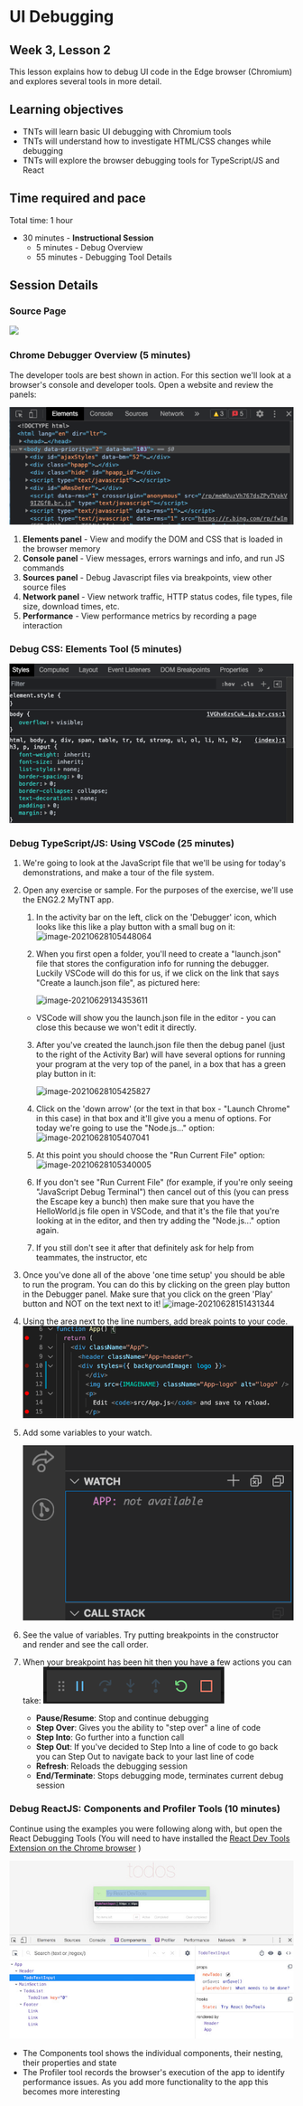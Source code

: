 # UI Debugging

## Week 3, Lesson 2

This lesson explains how to debug UI code in the Edge browser (Chromium) and explores several tools in more detail.

## Learning objectives

* TNTs will learn basic UI debugging with Chromium tools
* TNTs will understand how to investigate HTML/CSS changes while debugging 
* TNTs will explore the browser debugging tools for TypeScript/JS and React

## Time required and pace

Total time: 1 hour

- 30 minutes - **Instructional Session**
  - 5 minutes - Debug Overview
  - 55 minutes - Debugging Tool Details

## Session Details

### Source Page
![](images/Debugging_SourcePage.png)

### Chrome Debugger Overview (5 minutes)

The developer tools are best shown in action. For this section we'll look at a browser's console and developer tools.
Open a website and review the panels:

![](images/Debugging_Web_Console.png)

1. **Elements panel** - View and modify the DOM and CSS that is loaded in the browser memory
2. **Console panel** - View messages, errors warnings and info, and run JS commands
3. **Sources panel** - Debug Javascript files via breakpoints, view other source files
4. **Network panel** - View network traffic, HTTP status codes, file types, file size, download times, etc.
5. **Performance** - View performance metrics by recording a page interaction

### Debug CSS: Elements Tool (5 minutes)

![](images/Debugging_Web_CSS.png)


### Debug TypeScript/JS: Using VSCode (25 minutes)

1. We're going to look at the JavaScript file that we'll be using for today's demonstrations, and make a tour of the file system.

2. Open any exercise or sample. For the purposes of the exercise, we'll use the ENG2.2 MyTNT app.
   
   1. In the activity bar on the left, click on the 'Debugger' icon, which looks like this like a play button with a small bug on it: ![image-20210628105448064](https://github.com/tnt-summer-academy/Curriculum/blob/main/Week%201/%5BENG1.1%5D%20Intro%20to%20VSCode%20and%20JavaScript.assets/image-20210628105448064.png)
   
   2. When you first open a folder, you'll need to create a "launch.json" file that stores the configuration info for running the debugger. Luckily VSCode will do this for us, if we click on the link that says "Create a launch.json file", as pictured here:
   
       ![image-20210629134353611](https://github.com/tnt-summer-academy/Curriculum/blob/main/Week%201/%5BENG1.1%5D%20Intro%20to%20VSCode%20and%20JavaScript.assets/image-20210628105425827.png)
   
     - VSCode will show you the launch.json file in the editor - you can close this because we won't edit it directly.
   
   3. After you've created the launch.json file then the debug panel (just to the right of the Activity Bar) will have several options for running your program at the very top of the panel, in a box that has a green play button in it:
   
       ![image-20210628105425827](https://github.com/tnt-summer-academy/Curriculum/blob/main/Week%201/%5BENG1.1%5D%20Intro%20to%20VSCode%20and%20JavaScript.assets/image-20210628105425827.png)
   
   4. Click on the 'down arrow' (or the text in that box - "Launch Chrome" in this case) in that box and it'll give you a menu of options.  For today we're going to use the "Node.js..." option: 
          ![image-20210628105407041](https://github.com/tnt-summer-academy/Curriculum/blob/main/Week%201/images/image-20210628105407041.png)
   
   5. At this point you should choose the "Run Current File" option:
          ![image-20210628105340005](https://github.com/tnt-summer-academy/Curriculum/blob/main/Week%201/%5BENG1.1%5D%20Intro%20to%20VSCode%20and%20JavaScript.assets/image-20210628105340005.png)
   
   6. If you don't see "Run Current File" (for example, if you're only seeing "JavaScript Debug Terminal") then cancel out of this (you can press the Escape key a bunch) then make sure that you have the HelloWorld.js file open in VSCode, and that it's the file that you're looking at in the editor, and then try adding the "Node.js..." option again.
   7.  If you still don't see it after that definitely ask for help from teammates, the instructor, etc
   
3. Once you've done all of the above 'one time setup' you should be able to run the program.  You can do this by clicking on the green play button in the Debugger panel.  Make sure that you click on the green 'Play' button and NOT on the text next to it!
   ![image-20210628151431344](https://github.com/tnt-summer-academy/Curriculum/blob/main/Week%201/%5BENG1.1%5D%20Intro%20to%20VSCode%20and%20JavaScript.assets/image-20210628105425827.png)

4. Using the area next to the line numbers, add break points to your code.
    ![](images/Debugging_Add_Breakpoint.png)
5. Add some variables to your watch.

    ![](images/Debugging_Watch.png)
6. See the value of variables. Try putting breakpoints in the constructor and render and see the call order.
7. When your breakpoint has been hit then you have a few actions you can take:
    ![](images/Debugging_Command_Bar.png)
    * **Pause/Resume**: Stop and continue debugging
    * **Step Over**: Gives you the ability to "step over" a line of code
    * **Step Into**: Go further into a function call
    * **Step Out**: If you've decided to Step Into a line of code to go back you can Step Out to navigate back to your last line of code
    * **Refresh**: Reloads the debugging session
    * **End/Terminate**: Stops debugging mode, terminates current debug session


### Debug ReactJS: Components and Profiler Tools (10 minutes)

Continue using the examples you were following along with, but open the React Debugging Tools
(You will need to have installed the [React Dev Tools Extension on the Chrome browser](https://chrome.google.com/webstore/detail/react-developer-tools/fmkadmapgofadopljbjfkapdkoienihi?hl=en) )

![](./images/Debugging_React_Dev_Extension.jpg)

- The Components tool shows the individual components, their nesting, their properties and state
- The Profiler tool records the browser's execution of the app to identify performance issues. As you add more functionality to the app this becomes more interesting
